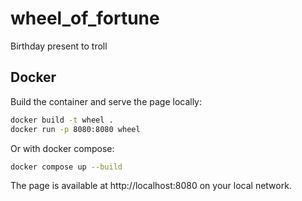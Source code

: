 # wheel_of_fortune
Birthday present to troll

## Docker

Build the container and serve the page locally:

```sh
docker build -t wheel .
docker run -p 8080:8080 wheel
```

Or with docker compose:

```sh
docker compose up --build
```

The page is available at http://localhost:8080 on your local network.
